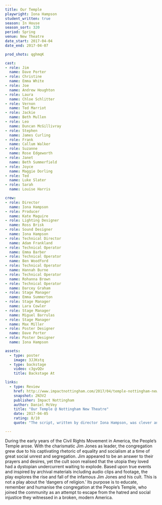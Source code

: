 ```yaml
---
title: Our Temple
playwright: Iona Hampson
student_written: true
season: In House
season_sort: 320
period: Spring
venue: New Theatre
date_start: 2017-04-04
date_end: 2017-04-07

prod_shots: qghmqK

cast:
- role: Jim
  name: Dave Porter
- role: Christine
  name: Emma White
- role: Joe
  name: Andrew Houghton
- role: Laura
  name: Chloe Schlitter
- role: Vernon
  name: Ted Marriot
- role: Jackie
  name: Beth Mullen
- role: Leo
  name: Duncan McGillivray
- role: Stephen
  name: James Curling
- role: Frank
  name: Callum Walker
- role: Suzanne
  name: Rose Edgeworth
- role: Janet
  name: Beth Summerfield
- role: Joyce
  name: Maggie Dorling
- role: Ted
  name: Luke Slater
- role: Sarah
  name: Louise Harris

crew:
- role: Director
  name: Iona Hampson
- role: Producer
  name: Kate Maguire
- role: Lighting Designer
  name: Ross Brisk
- role: Sound Designer
  name: Iona Hampson
- role: Technical Director
  name: Adam Frankland
- role: Technical Operator
  name: Emma Barber
- role: Technical Operator
  name: Ben Woodford
- role: Technical Operator
  name: Hannah Burne
- role: Technical Operator
  name: Rohanna Brown
- role: Technical Operator
  name: Darcey Graham
- role: Stage Manager
  name: Emma Summerton
- role: Stage Manager
  name: Lara Cowler
- role: Stage Manager
  name: Miguel Barrulas
- role: Stage Manager
  name: Max Miller
- role: Poster Designer
  name: Dave Porter
- role: Poster Designer
  name: Iona Hampson

assets:
  - type: poster
    image: 3JJKstq
  - type: backstage
    video: c3gvQQv
    title: Backstage At

links:
  - type: Review
    href: http://www.impactnottingham.com/2017/04/temple-nottingham-new-theatre/
    snapshot: 2N3V2
    publisher: Impact Nottingham
    author: Daniel McVey
    title: "Our Temple @ Nottingham New Theatre"
    date: 2017-04-05
    rating: 8/10
    quote: "The script, written by director Iona Hampson, was clever and thoroughly believable, taking many of the words and records of the temple and presenting them verbatim, intermingling them with scenes reconstructed from such records. The fact that these words were directly from the victims and witnesses of the tragedy made it all the more powerful and the conclusion all the more heart-breaking."

---
```


During the early years of the Civil Rights Movement in America, the People’s Temple arose. With the charismatic Jim Jones as leader, the congregation grew due to his captivating rhetoric of equality and socialism at a time of great social unrest and segregation. Jim appeared to be an answer to their prayers and desires, yet the cult soon realised that the utopia they loved had a dystopian undercurrent waiting to explode. Based upon true events and inspired by archival materials including audio clips and footage, the play explores the rise and fall of the infamous Jim Jones and his cult. This is not a play about the ‘dangers of religion.’ Its purpose is to educate, remember and humanise the congregation at the People’s Temple, who joined the community as an attempt to escape from the hatred and social injustice they witnessed in a broken, modern America.
